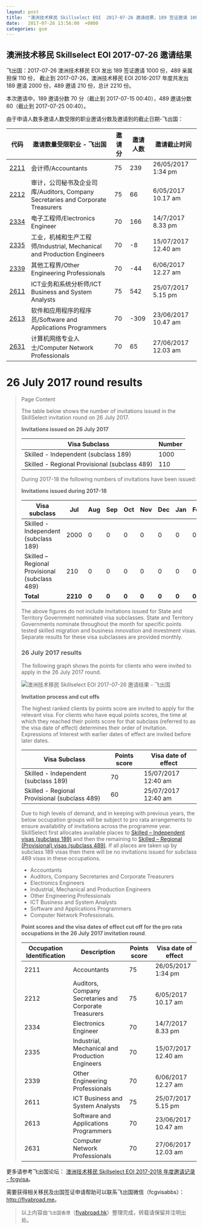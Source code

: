 ```yaml
---
layout: post
title:  "澳洲技术移民 Skillselect EOI  2017-07-26 邀请结果，189 签证邀请 1000 份，489 亲属担保 110 份"
date:   2017-07-26 13:56:00  +0800
categories: gsm
---
```


## 澳洲技术移民 Skillselect EOI  2017-07-26 邀请结果

飞出国：2017-07-26 澳洲技术移民 EOI 发出 189 签证邀请 1000 份，489 亲属担保 110 份，
截止到 2017-07-26，澳洲技术移民 EOI 2016-2017 年度共发出 189 邀请 2000 份，489 邀请 210 份，总计 2210 份。

本次邀请中，189 邀请分数 70 分（截止到 2017-07-15 00:40），489 邀请分数 60（截止到 2017-07-25 00:40）。

由于申请人数多邀请人数受限的职业邀请分数及邀请到的截止日期-飞出国：

代码 | 邀请数量受限职业 - 飞出国 | 邀请分 | 邀请人数 | 邀请截止时间
---- | ----------------------- | ----- | ------- | -----------
[2211] | 会计师/Accountants | 75 | 239 | 26/05/2017 1:34 pm
[2212] | 审计，公司秘书及企业司库/Auditors, Company Secretaries and Corporate Treasurers | 75 | 66 | 6/05/2017 10.17 am
[2334] | 电子工程师/Electronics Engineer | 70 | 166 | 14/7/2017 8.33 pm
[2335] | 工业，机械和生产工程师/Industrial, Mechanical and Production Engineers | 70 | -8 | 15/07/2017  12.40  am
[2339] | 其他工程界/Other Engineering Professionals | 70 | -44 | 6/06/2017 12.27 am
[2611] | ICT业务和系统分析师/ICT Business and System Analysts | 75 | 542 | 25/07/2017 5.15 pm
[2613] | 软件和应用程序的程序员/Software and Applications Programmers | 70 | -309 | 23/06/2017 10.47  am
[2631] | 计算机网络专业人士/Computer Network Professionals | 70 | 65 | 27/06/2017 12.03 am

# 26 July 2017 round results
> <!--Page content-->
> Page Content
> 
> ​​​​​​​​​​The table below shows the number of invitations issued in the SkillSelect invitation round on&nbsp;26 July 2017.
> 
> **Invitations issued on&nbsp;26 July 2017**
> 
> | Visa Subclass | Number |
> | --- | --- |
> | Skilled - Independent (subclass 189) | 1000 |
> | Skilled - Regional Provisional (subclass 489) | 110 |
> 
> During 2017-18 the following numbers of invitations have been issued:
> 
> **Invitations issued during 2017-18**
> 
> | Visa subclass | Jul | Aug | Sep | Oct | Nov | Dec | Jan | Feb | Mar | Apr | May | June | Total |
> | --- | --- | --- | --- | --- | --- | --- | --- | --- | --- | --- | --- | --- | --- |
> | Skilled - Independent (subclass 189) | 2000 | 0 | 0 | 0 | 0 | 0 | 0 | 0 | 0 | 0 | 0 | 0   | 2000 |
> | Skilled – Regional Provisional (subclass 489) | 210 | 0 | 0 | 0 | 0 | 0 | 0 | 0 | 0 | 0 | 0 | 0 | 210   |
> | **Total** | **2210** | **0** | **0** | **0** | **0** | **0** | **0** | **0** | **0** | **0** | **0** | **0** | **2210** |
> 
> The above figures do not include invitations issued for State and Territory Government nominated visa subclasses. State and Territory Governments nominate throughout the month for specific points tested skilled migration and business innovation and investment visas. Separate results for these visa subclasses are provided monthly.
> 
> ### 26 July 2017 results
> 
> The following graph shows the points for clients who were invited to apply in the&nbsp;26 July 2017 round.  
>   
>  ![澳洲技术移民 Skillselect EOI  2017-07-26 邀请结果 - 飞出国](https://www.border.gov.au/WorkinginAustralia/PublishingImages/26july2017.jpg)
> 
> **Invitation process and cut offs**
> 
> The highest ranked clients by points score are invited to apply for the relevant visa. For clients who have equal points scores, the time at which they reached their points score for that subclass (referred to as the visa date of effect) determines their order of invitation. Expressions of Interest with earlier dates of effect are invited before later dates.
> 
> | Visa Subclass | Points score | Visa date of effect |
> | --- | --- | --- |
> | Skilled - Independent (subclass 189) | 70 | 15/07/2017 12:40 am |
> | Skilled - Regional Provisional (subclass 489) | 60 | 25/07/2017 12:40 am |
> 
> Due to high levels of demand, and in keeping with previous years, the below occupation groups will be subject to pro rata arrangements to ensure availability of invitations across the programme year. SkillSelect first allocates available places to  [Skilled – Independent visas (subclass 189)](/Trav/Visa-1/189-) and then the remaining to  [Skilled – Regional (Provisional) visas (subclass 489)](/Trav/Visa-1/489-). If all places are taken up by subclass 189 visas then there will be no invitations issued for subclass 489 visas in these occupations.
> 
> - Accountants
> - Auditors, Company Secretaries and Corporate Treasurers
> - Electronics Engineers
> - Industrial, Mechanical and Production Engineers
> - Other Engineering Professionals
> - ICT Business and System Analysts
> - Software and Applications Programmers
> - Computer Network Professionals.
> 
> **Point scores and the visa dates of effect cut off for the pro rata occupations in the 26 July 2017 invitation round**.
> 
> | Occupation Identification | Description | Points score | Visa date of effect |
> | --- | --- | --- | --- |
> | 2211 | Accountants | 75 | 26/05/2017 1:34 pm |
> | 2212 | Auditors, Company Secretaries and Corporate Treasurers | 75 | 6/05/2017 10.17 am |
> | 2334 | Electronics Engineer | 70 | 14/7/2017 8.33 pm |
> | 2335 | Industrial, Mechanical and Production Engineers | 70 | 15/07/2017 12.40 am|
> | 2339 | Other Engineering Professionals | 70 | 6/06/2017 12.27 am |
> | 2611 | ICT Business and ​System Analysts | 75 | 25/07/2017 5.15 pm |
> | 2613 | Software and Applications Programmers | 70 | 23/06/2017 10.47 am |
> | 2631 | Computer Network Professionals | 70 | 27/06/2017 12.03 am |


更多请参考飞出国论坛： [澳洲技术移民 Skillselect EOI 2017-2018 年度邀请记录 - fcgvisa](http://bbs.fcgvisa.com/t/skillselect-eoi-2017-2018/24327)。

需要获得相关移民及出国签证申请帮助可以联系飞出国微信（fcgvisabbs）： <a href="http://flyabroad.me/contact" target="_blank">http://flyabroad.me</a>。

> 以上内容由`飞出国香港`（<a href="http://flyabroad.hk/" target="_blank">flyabroad.hk</a>）整理完成，转载请保留并注明出处。


[2211]: http://bbs.fcgvisa.com/t/flyabroad/7058
[2212]: http://bbs.fcgvisa.com/t/flyabroad/7059
[2334]: http://bbs.fcgvisa.com/t/flyabroad/7089
[2335]: http://bbs.fcgvisa.com/t/flyabroad/7090
[2339]: http://bbs.fcgvisa.com/t/flyabroad/7092
[2611]: http://bbs.fcgvisa.com/t/flyabroad/7133
[2613]: http://bbs.fcgvisa.com/t/flyabroad/7134
[2631]: http://bbs.fcgvisa.com/t/flyabroad/7136